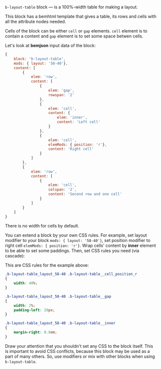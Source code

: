 ﻿`b-layout-table` block — is a 100%-width table for making a layout.

This block has a bemhtml template that gives a table, its rows and cells
with all the attribute nodes needed.

Cells of the block can be either `cell` or `gap` elements.
`cell` element is to contain a content and `gap` element is to set
some space betwen cells.

Let's look at **bemjson** input data of the block:

```js
{
    block: 'b-layout-table',
    mods: { layout: '58-40'},
    content: [
        {
            elem: 'row',
            content: [
                {
                    elem: 'gap',
                    rowspan: '2'
                },
                {
                    elem: 'cell',
                    content: {
                        elem: 'inner',
                        content: 'Left cell'
                    }
                },
                {
                    elem: 'cell',
                    elemMods: { position: 'r'},
                    content: 'Right cell'
                }
            ]
        },
        {
            elem: 'row',
            content: [
                {
                    elem: 'cell',
                    colspan: '2',
                    content: 'Second row and one cell'
                }
            ]
        }
    ]
}
```


There is no width for cells by default.

You can extend a block by your own CSS rules. For example, set layout modifier to your block
`mods: { layout: '58-40'}`, set position modifier to right cell `elemMods: { position: 'r'}`.
Wrap cells' content by **inner** element to be able to set some paddings. Then, set CSS rules you
need (via cascade):

This are CSS rules for the example above:

```css
.b-layout-table_layout_58-40 .b-layout-table__cell_position_r
{
    width: 40%;
}

.b-layout-table_layout_58-40 .b-layout-table__gap
{
    width: 2%;
    padding-left: 20px;
}

.b-layout-table_layout_58-40 .b-layout-table__inner
{
    margin-right: 0.8em;
}
```

Draw your attention that you shouldn't set any CSS to the block itself.
This is important to avoid CSS conflicts, because this block may be used as a part of many others.
So, use modifiers or mix with other blocks when using `b-layout-table`.
